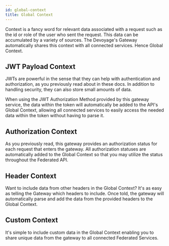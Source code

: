 ```yaml
---
id: global-context
title: Global Context
---
```


Context is a fancy word for relevant data associated with a request such as the id or role of the user who sent the request. This data can be accumulated by a variety of sources. The Devoyage's Gateway automatically shares this context with all connected services. Hence Global Context.

## JWT Payload Context

JWTs are powerful in the sense that they can help with authentication and authorization, as you previously read about in these docs. In addition to handling security, they can also store small amounts of data.

When using the JWT Authorization Method provided by this gateway service, the data within the token will automatically be added to the API's Global Context, allowing all connected services to easily access the needed data within the token without having to parse it.

## Authorization Context

As you previously read, this gateway provides an authorization status for each request that enters the gateway. All authorization statuses are automatically added to the Global Context so that you may utilize the status throughout the Federated API.

## Header Context

Want to include data from other headers in the Global Context? It's as easy as telling the Gateway which headers to include. Once told, the gateway will automatically parse and add the data from the provided headers to the Global Context.

## Custom Context

It's simple to include custom data in the Global Context enabling you to share unique data from the gateway to all connected Federated Services.
